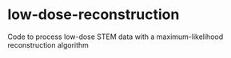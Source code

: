 # low-dose-reconstruction
Code to process low-dose STEM data with a maximum-likelihood reconstruction algorithm
